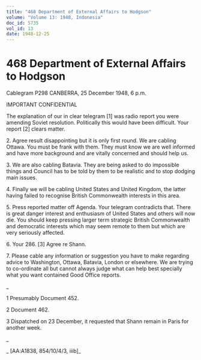 ```yaml
---
title: "468 Department of External Affairs to Hodgson"
volume: "Volume 13: 1948, Indonesia"
doc_id: 5735
vol_id: 13
date: 1948-12-25
---
```


# 468 Department of External Affairs to Hodgson

Cablegram P298 CANBERRA, 25 December 1948, 6 p.m.

IMPORTANT CONFIDENTIAL

The explanation of our in clear telegram [1] was radio report you were amending Soviet resolution. Politically this would have been difficult. Your report [2] clears matter.

2\. Agree result disappointing but it is only first round. We are cabling Ottawa. You must be frank with them. They must know we are well informed and have more background and are vitally concerned and should help us.

3\. We are also cabling Batavia. They are being asked to do impossible things and Council has to be told by them to be realistic and to stop dodging main issues.

4\. Finally we will be cabling United States and United Kingdom, the latter having failed to recognise British Commonwealth interests in this area.

5\. Press reported matter off Agenda. Your telegram contradicts that. There is great danger interest and enthusiasm of United States and others will now die. You should keep pressing larger term strategic British Commonwealth and democratic interests which may seem remote to them but which are very seriously affected.

6\. Your 286. [3] Agree re Shann.

7\. Please cable any information or suggestion you have to make regarding advice to Washington, Ottawa, Batavia, London or elsewhere. We are trying to co-ordinate all but cannot always judge what can help best specially what you want contained Good Office reports.

_

1 Presumably Document 452.

2 Document 462.

3 Dispatched on 23 December, it requested that Shann remain in Paris for another week.

_

_ [AA:A1838, 854/10/4/3, iiib]_

